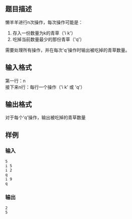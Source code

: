## 题目描述
懒羊羊进行n次操作，每次操作可能是：
1. 存入一份数量为k的青草（'i k'）
2. 吃掉当前数量最少的那份青草（'q'）

需要处理所有操作，并在每次'q'操作时输出被吃掉的青草数量。

## 输入格式
第一行：n  
接下来n行：每行一个操作（'i k' 或 'q'）

## 输出格式
对于每个'q'操作，输出被吃掉的青草数量

## 样例
### 输入
```
5
i 5
i 2
q
i 9
q
```

### 输出
```
2
5
```
